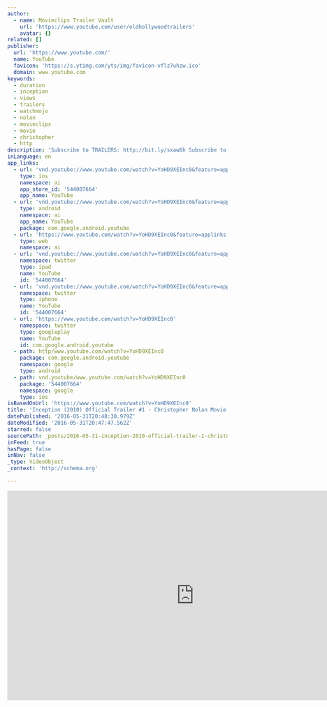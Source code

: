 ```yaml
---
author:
  - name: Movieclips Trailer Vault
    url: 'https://www.youtube.com/user/oldhollywoodtrailers'
    avatar: {}
related: []
publisher:
  url: 'https://www.youtube.com/'
  name: YouTube
  favicon: 'https://s.ytimg.com/yts/img/favicon-vflz7uhzw.ico'
  domain: www.youtube.com
keywords:
  - duration
  - inception
  - views
  - trailers
  - watchmojo
  - nolan
  - movieclips
  - movie
  - christopher
  - http
description: 'Subscribe to TRAILERS: http://bit.ly/sxaw6h Subscribe to COMING SOON: http://bit.ly/H2vZUn Subscribe to CLASSIC TRAILERS: http://bit.ly/1u43jDe Like us on FACEBOOK: http://goo.gl/dHs73 Follow us on TWITTER: http://bit.ly/1ghOWmt Inception (2010) Official Trailer #1 - Christopher Nolan Movie HD A skilled extractor is offered a chance to regain his old life as payment for a task considered to be impossible.'
inLanguage: en
app_links:
  - url: 'vnd.youtube://www.youtube.com/watch?v=YoHD9XEInc0&feature=applinks'
    type: ios
    namespace: ai
    app_store_id: '544007664'
    app_name: YouTube
  - url: 'vnd.youtube://www.youtube.com/watch?v=YoHD9XEInc0&feature=applinks'
    type: android
    namespace: ai
    app_name: YouTube
    package: com.google.android.youtube
  - url: 'https://www.youtube.com/watch?v=YoHD9XEInc0&feature=applinks'
    type: web
    namespace: ai
  - url: 'vnd.youtube://www.youtube.com/watch?v=YoHD9XEInc0&feature=applinks'
    namespace: twitter
    type: ipad
    name: YouTube
    id: '544007664'
  - url: 'vnd.youtube://www.youtube.com/watch?v=YoHD9XEInc0&feature=applinks'
    namespace: twitter
    type: iphone
    name: YouTube
    id: '544007664'
  - url: 'https://www.youtube.com/watch?v=YoHD9XEInc0'
    namespace: twitter
    type: googleplay
    name: YouTube
    id: com.google.android.youtube
  - path: http/www.youtube.com/watch?v=YoHD9XEInc0
    package: com.google.android.youtube
    namespace: google
    type: android
  - path: vnd.youtube/www.youtube.com/watch?v=YoHD9XEInc0
    package: '544007664'
    namespace: google
    type: ios
isBasedOnUrl: 'https://www.youtube.com/watch?v=YoHD9XEInc0'
title: 'Inception (2010) Official Trailer #1 - Christopher Nolan Movie HD'
datePublished: '2016-05-31T20:48:30.979Z'
dateModified: '2016-05-31T20:47:47.562Z'
starred: false
sourcePath: _posts/2016-05-31-inception-2010-official-trailer-1-christopher-nolan-mov.md
inFeed: true
hasPage: false
inNav: false
_type: VideoObject
_context: 'http://schema.org'

---
```

<iframe src="https://cdn.embedly.com/widgets/media.html?src=https%3A%2F%2Fwww.youtube.com%2Fembed%2FYoHD9XEInc0%3Ffeature%3Doembed&amp;url=http%3A%2F%2Fwww.youtube.com%2Fwatch%3Fv%3DYoHD9XEInc0&amp;image=https%3A%2F%2Fi.ytimg.com%2Fvi%2FYoHD9XEInc0%2Fhqdefault.jpg&amp;key=b7d04c9b404c499eba89ee7072e1c4f7&amp;type=text%2Fhtml&amp;schema=youtube" width="854" height="480" scrolling="no" frameborder="0" allowfullscreen="" style=""></iframe>